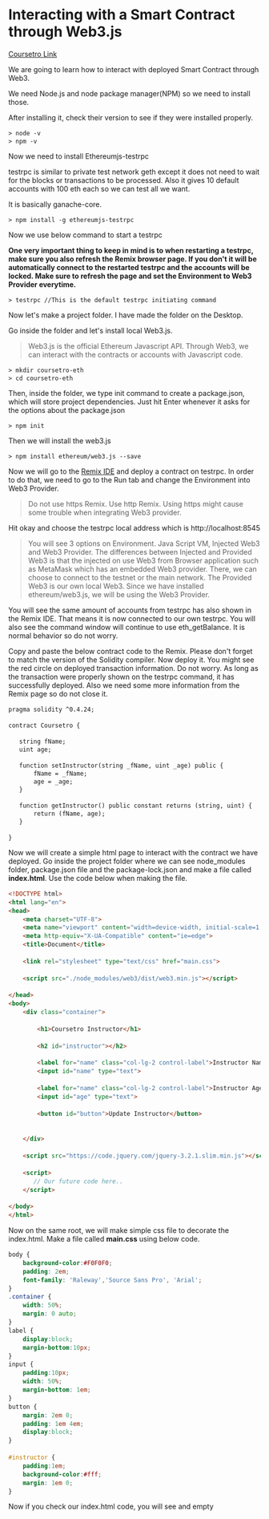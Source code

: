 # Interacting with a Smart Contract through Web3.js
[Coursetro Link](https://coursetro.com/posts/code/99/Interacting-with-a-Smart-Contract-through-Web3.js-(Tutorial))

We are going to learn how to interact with deployed Smart Contract through Web3.

We need Node.js and node package manager(NPM) so we need to install those.

After installing it, check their version to see if they were installed properly.

~~~
> node -v
> npm -v
~~~

Now we need to install Ethereumjs-testrpc

testrpc is similar to private test network geth except it does not need to wait for the blocks or transactions to be processed.
Also it gives 10 default accounts with 100 eth each so we can test all we want.

It is basically ganache-core.

~~~
> npm install -g ethereumjs-testrpc
~~~

Now we use below command to start a testrpc

**One very important thing to keep in mind is to when restarting a testrpc, make sure you also refresh the
Remix browser page. If you don't it will be automatically connect to the restarted testrpc and the accounts will be locked. 
Make sure to refresh the page and set the Environment to Web3 Provider everytime.**

~~~
> testrpc //This is the default testrpc initiating command
~~~


Now let's make a project folder.
I have made the folder on the Desktop.

Go inside the folder and let's install local Web3.js.
> Web3.js is the official Ethereum Javascript API. Through Web3, we can interact with the contracts or accounts with Javascript code.

~~~
> mkdir coursetro-eth
> cd coursetro-eth
~~~

Then, inside the folder, we type init command to create a package.json, which will store project dependencies.
Just hit Enter whenever it asks for the options about the package.json
~~~
> npm init
~~~

Then we will install the web3.js
~~~
> npm install ethereum/web3.js --save
~~~

Now we will go to the [Remix IDE](http://remix.ethereum.org/#optimize=true&version=soljson-v0.4.18+commit.9cf6e910.js) and deploy a contract on testrpc.
In order to do that, we need to go to the Run tab and change the Environment into Web3 Provider.

> Do not use https Remix. Use http Remix. Using https might cause some trouble when integrating Web3 provider.

Hit okay and choose the testrpc local address which is http://localhost:8545

> You will see 3 options on Environment. Java Script VM, Injected Web3 and Web3 Provider. The differences between Injected and Provided Web3 is that the injected on use
Web3 from Browser application such as MetaMask which has an embedded Web3 provider. There, we can choose to connect to the testnet or the main network. The Provided Web3 is our own local Web3.
Since we have installed ethereum/web3.js, we will be using the Web3 Provider.

You will see the same amount of accounts from testrpc has also shown in the Remix IDE. That means it is now connected to our own testrpc.
You will also see the command window will continue to use eth_getBalance. It is normal behavior so do not worry.

Copy and paste the below contract code to the Remix. Please don't forget to match the version of the Solidity compiler.
Now deploy it. You might see the red circle on deployed transaction information. Do not worry. As long as the transaction were properly shown on the testrpc command, it has successfully deployed.
Also we need some more information from the Remix page so do not close it.

~~~Solidity
pragma solidity ^0.4.24;

contract Coursetro {

   string fName;
   uint age;

   function setInstructor(string _fName, uint _age) public {
       fName = _fName;
       age = _age;
   }

   function getInstructor() public constant returns (string, uint) {
       return (fName, age);
   }

}
~~~


Now we will create a simple html page to interact with the contract we have deployed.
Go inside the project folder where we can see node_modules folder, package.json file and the package-lock.json and make a file called
**index.html**. Use the code below when making the file.

~~~html
<!DOCTYPE html>
<html lang="en">
<head>
    <meta charset="UTF-8">
    <meta name="viewport" content="width=device-width, initial-scale=1.0">
    <meta http-equiv="X-UA-Compatible" content="ie=edge">
    <title>Document</title>

    <link rel="stylesheet" type="text/css" href="main.css">

    <script src="./node_modules/web3/dist/web3.min.js"></script>

</head>
<body>
    <div class="container">

        <h1>Coursetro Instructor</h1>

        <h2 id="instructor"></h2>

        <label for="name" class="col-lg-2 control-label">Instructor Name</label>
        <input id="name" type="text">

        <label for="name" class="col-lg-2 control-label">Instructor Age</label>
        <input id="age" type="text">

        <button id="button">Update Instructor</button>


    </div>

    <script src="https://code.jquery.com/jquery-3.2.1.slim.min.js"></script>

    <script>
       // Our future code here..
    </script>

</body>
</html>
~~~

Now on the same root, we will make simple css file to decorate the index.html.
Make a file called **main.css** using below code.

~~~CSS
body {
    background-color:#F0F0F0;
    padding: 2em;
    font-family: 'Raleway','Source Sans Pro', 'Arial';
}
.container {
    width: 50%;
    margin: 0 auto;
}
label {
    display:block;
    margin-bottom:10px;
}
input {
    padding:10px;
    width: 50%;
    margin-bottom: 1em;
}
button {
    margin: 2em 0;
    padding: 1em 4em;
    display:block;
}

#instructor {
    padding:1em;
    background-color:#fff;
    margin: 1em 0;
}
~~~

Now if you check our index.html code, you will see and empty <script> tag. We will fill in the tag from now on.

By using the code down below, we will be able to get the Web3 from the Provider.

~~~
  <script>

        if (typeof web3 !== 'undefined') {
            web3 = new Web3(web3.currentProvider);
        } else {
            // set the provider you want from Web3.providers
            web3 = new Web3(new Web3.providers.HttpProvider("http://localhost:8545"));
        }

    </script>
~~~

**However, sometimes this code above cause the problem because of the if statement.** The if part will try to get the Web3 from the browser such as the Remix or the Mist. The else statement will try to get the Web3 from our local if the web3 is not defined.

The problem of using the Web3 from the browser, in this case the Remix, is that we won't be able to call the contract using statement such as Coursetro.setInstructor('myValue', 101) on a browser console. The reason for this is that the Remix does not allow this kind of statement to call a function. So we need to use or own local Web3 provider to use Coursetro. kind statement.

So we will only use **web3 = new Web3(new Web3.providers.HttpProvider("http://localhost:8545"));** line to make the code use our local web3.

~~~
  <script>

        web3 = new Web3(new Web3.providers.HttpProvider("http://localhost:8545"));

  </script>
~~~

Next, we will specify one of the account from the ten default account that testRPC gave us.
We will set it as default account for the interaction with the smart contract.

~~~

web3.eth.defaultAccount = web3.eth.accounts[0];

~~~

Next we need two ingredient to make the contract's instance.
First we need the ABI of the contract which can be copied by going through Compile tab and Clicking the detail button of the Remix.
There you will be able to copy and paste the whole ABI into **PASTE ABI HERE** down below.

~~~

var CoursetroContract = web3.eth.contract(PASTE ABI HERE!);

~~~

Then go back to the Run tab and copy the address of the smart contract that we deployed.
Put it in the **PASTE CONTRACT ADDRESS HERE**.

~~~

var Coursetro = CoursetroContract.at('PASTE CONTRACT ADDRESS HERE');
        console.log(Coursetro);

~~~

Now we have almost finished making the index.html that interacts with our smart contract through Web3.
However, if you just click open the index.html using Chrome browser, you will probably get an error when you open the console command of the browser.

The problem here is when you open the index.html, you open it with the folder path address. So you will probably see that the address of the index.html
in the browser is the path address of your project folder.

The Chrome does not allow this kind of approach and only accepts IP address form.
If you use other browser such as Internet Explorer or Microsoft Edge, you won't get the error as the Chrome. This is because these browser accepts
the folder path as an address.

So in order to run your html on Chrome, you need to use coming called **Web Server for Chrome.**
You can download this as Chrome expansion application.

After downloading the Web Server for Chrome, run the application and choose the folder path to your project folder, coursetro-eth, and choose the port something like 8887. Also avoid using 8545 cause testRPC is using that port number.

Then, click on local address which will be 127.0.0.1:8887.
After that, open up the console by pressing F12 or Ctrl + Shift + c.

If you have successfully set up the index.html and the testRPC, then it will look something like below.

![browserConsole](images/InterWithSC01.png)

We haven't made a function for the button yet, however you can interact with the contract by using the console commands below.
If you run into some error, make sure to check every settings we have made.

~~~
> Coursetro.setInstructor('Brutis', 44) // Hit Enter - You will set the value into the smart contract.
"0x894..."                           // This is the response (address)

> Coursetro.getInstructor()          // Hit Enter - You will get the value of the smart contract.
(2) ["brutis", e]                    // An array containing our data
~~~

Now, if you have successfully managed to set and get the value into the smart contract, then you are done.
We will finish our index.html by adding a function to the button.

This button will update the value inside the contract and when you refresh the index.html, it will show you the
value that you have entered.

~~~
<script>

       // Previous code removed for brevity

       Coursetro.getInstructor(function(error, result){
           if(!error)
               {
                   $("#instructor").html(result[0]+' ('+result[1]+' years old)');
                   console.log(result);
               }
           else
               console.error(error);
       });

       $("#button").click(function() {
           Coursetro.setInstructor($("#name").val(), $("#age").val());
       });

   </script>
~~~

This sums up the whole process of interacting with the contract.
This article was made to help the people who had trouble following the linked lessons which did not responded well
with the errors people having.

I hope this article will be helpful those who wants to learn about interacting with the smart contract.
